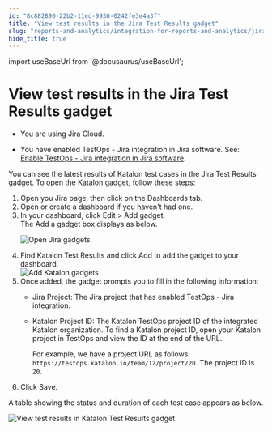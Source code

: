 ```yaml
---
id: "8c882890-22b2-11ed-9930-0242fe3e4a3f"
title: "View test results in the Jira Test Results gadget"
slug: "reports-and-analytics/integration-for-reports-and-analytics/jira-integration/view-test-results-in-the-jira-test-results-gadget"
hide_title: true
---
```

import useBaseUrl from '@docusaurus/useBaseUrl';


# <a id="task-5978" class="anchor_top_offset"/><a id="ariaid-title1" class="anchor_top_offset"/>View test results in the Jira Test Results gadget

<div xmlns="http://www.w3.org/1999/xhtml" className="section prereq p"><ul className="ul"><li className="li"><p className="p">You are using Jira Cloud.</p></li><li className="li">You have enabled TestOps - Jira integration in Jira software. See: <a className="xref" href="/test-management/integration-for-test-management/jira-integration/enable-katalon-testops---jira-integration-for-test-management#task-7062">Enable TestOps - Jira integration  in Jira software</a>.</li></ul></div>
<section xmlns="http://www.w3.org/1999/xhtml" className="section context">You can see the latest results of Katalon test cases in the <span className="ph uicontrol">Jira Test Results</span> gadget. To open the Katalon gadget, follow these steps:</section> 
<ol xmlns="http://www.w3.org/1999/xhtml" className="ol steps"><li className="li step stepexpand"><span className="ph cmd">Open you Jira page, then click on the <span className="ph uicontrol">Dashboards</span> tab.</span></li><li className="li step stepexpand"><span className="ph cmd">Open or create a dashboard if you haven't had one.</span></li><li className="li step stepexpand"><span className="ph cmd">In your dashboard, click <span className="ph uicontrol">Edit</span> &gt; <span className="ph uicontrol">Add gadget</span>.</span><div className="itemgroup stepresult">The <span className="ph uicontrol">Add a gadget</span> box displays as below.<p className="p"><img className="image" src={useBaseUrl("/8c8653d0-22b2-11ed-9930-0242fe3e4a3f.png")} alt="Open Jira gadgets" /></p></div></li><li className="li step stepexpand"><span className="ph cmd">Find <span className="ph uicontrol">Katalon Test Results</span> and click <span className="ph uicontrol">Add</span> to add the gadget to your dashboard.</span><div className="itemgroup info"><img className="image" src={useBaseUrl("/8c84f440-22b2-11ed-9930-0242fe3e4a3f.png")} alt="Add Katalon gadgets" /></div></li><li className="li step stepexpand"><span className="ph cmd">Once added, the gadget prompts you to fill in the following information: </span><div className="itemgroup info"><ul className="ul"><li className="li"><p className="p"><span className="ph uicontrol">Jira Project</span>: The Jira project that has enabled TestOps - Jira integration.</p></li><li className="li"><p className="p"><span className="ph uicontrol">Katalon Project ID</span>: The <span className="ph">Katalon TestOps</span> project ID of the integrated Katalon organization. To find a Katalon project ID, open your Katalon project in TestOps and view the ID at the end of the URL.</p><p className="p">For example, we have a  project URL as follows: <code className="ph codeph">https://testops.katalon.io/team/12/project/20</code>. The project ID is <code className="ph codeph">20</code>.</p></li></ul></div></li><li className="li step stepexpand"><span className="ph cmd">Click <span className="ph uicontrol">Save</span>.</span></li></ol> 
<section xmlns="http://www.w3.org/1999/xhtml" className="section result">A table showing the status and duration of each test case appears as below. <p className="p"><img className="image" width={500} src={useBaseUrl("/8c86f010-22b2-11ed-9930-0242fe3e4a3f.png")} alt="View test results in Katalon Test Results gadget" /></p></section> 
